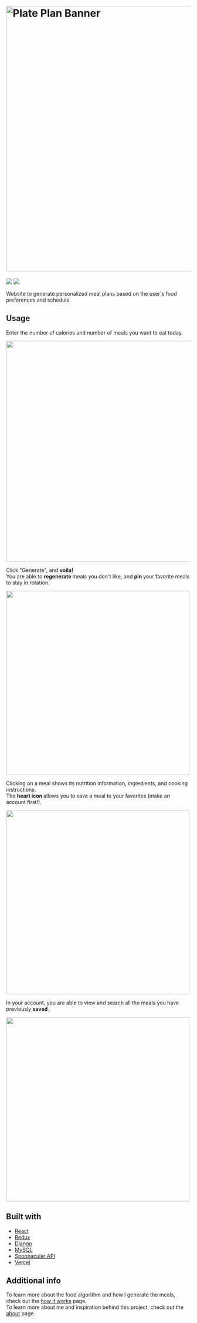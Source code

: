 # <img width="720" alt="Plate Plan Banner" src="https://github.com/ahluwalij/plateplanner-meal-generator/assets/65431368/857959f1-327d-4f88-a543-db38deade358">


<div>
  <img src="https://img.shields.io/badge/react-18.2.0-red" />
  <img src="https://img.shields.io/badge/django-3.03-blue" />
</div>


Website to generate personalized meal plans based on the user's food preferences and schedule.

## Usage
<p>
  Enter the number of calories and number of meals you want to eat today.
</p>
<img src="https://imgur.com/jZO72TQ.png" width="600" height="auto" />

<p>
  Click "Generate", and <b>voila! </b>
  <br />
  You are able to <b> regenerate </b> meals you don't like, and <b> pin </b> your favorite meals to stay in rotation.
</p>
<img src="https://imgur.com/ekaufro.png" width=500 height="auto" />

<p>
  Clicking on a meal shows its nutrition information, ingredients, and cooking instructions.
  <br />
  The <b> heart icon </b> allows you to save a meal to your favorites (make an account first!).
</p>
<img src="https://imgur.com/WmxK8rB.png" width=500 height="auto" />

<p>
  In your account, you are able to view and search all the meals you have previously <b> saved </b>.
</p>
<img src="https://imgur.com/Yo2trnW.png" width=500 height="auto" />

## Built with
- [React](https://reactjs.org)
- [Redux](https://redux.js.org)
- [Django](https://www.djangoproject.com/)
- [MySQL](https://www.mysql.com/)
- [Spoonacular API](https://spoonacular.com)
- [Vercel](https://vercel.com/home)

## Additional info
To learn more about the food algorithm and how I generate the meals, check out the [how it works](https://www.plateplanner.xyz/howitworks) page.
<br />
To learn more about me and inspiration behind this project, check out the [about](https://www.plateplanner.xyz/about) page.
